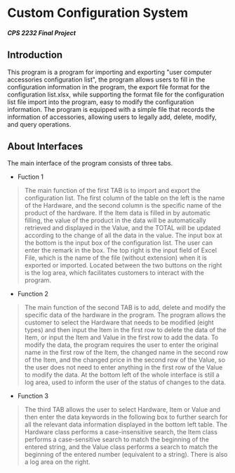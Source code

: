 # Custom Configuration System    
##### CPS 2232 Final Project

## Introduction
This program is a program for importing and exporting "user computer accessories configuration list", the program allows users to fill in the configuration information in the program, the export file format for the configuration list.xlsx, while supporting the format file for the configuration list file import into the program, easy to modify the configuration information. The program is equipped with a simple file that records the information of accessories, allowing users to legally add, delete, modify, and query operations.

## About Interfaces
The main interface of the program consists of three tabs.

* Fuction 1
> The main function of the first TAB is to import and export the configuration list. The first column of the table on the left is the name of the Hardware, and the second column is the specific name of the product of the hardware. If the Item data is filled in by automatic filling, the value of the product in the data will be automatically retrieved and displayed in the Value, and the TOTAL will be updated according to the change of all the data in the value. The input box at the bottom is the input box of the configuration list. The user can enter the remark in the box. The top right is the input field of Excel File, which is the name of the file (without extension) when it is exported or imported. Located between the two buttons on the right is the log area, which facilitates customers to interact with the program.

* Function 2
> The main function of the second TAB is to add, delete and modify the specific data of the hardware in the program. The program allows the customer to select the Hardware that needs to be modified (eight types) and then input the Item in the first row to delete the data of the Item, or input the Item and Value in the first row to add the data. To modify the data, the program requires the user to enter the original name in the first row of the Item, the changed name in the second row of the Item, and the changed price in the second row of the Value, so the user does not need to enter anything in the first row of the Value to modify the data. At the bottom left of the whole interface is still a log area, used to inform the user of the status of changes to the data.

* Function 3
> The third TAB allows the user to select Hardware, Item or Value and then enter the data keywords in the following box to further search for all the relevant data information displayed in the bottom left table. The Hardware class performs a case-insensitive search, the Item class performs a case-sensitive search to match the beginning of the entered string, and the Value class performs a search to match the beginning of the entered number (equivalent to a string). There is also a log area on the right.
